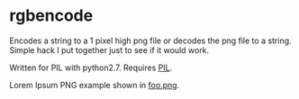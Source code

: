 rgbencode
=========

Encodes a string to a 1 pixel high png file or decodes the png file to a string. 
Simple hack I put together just to see if it would work.


Written for PIL with python2.7. Requires [PIL](http://www.pythonware.com/products/pil/).

Lorem Ipsum PNG example shown in [foo.png](foo.png).
